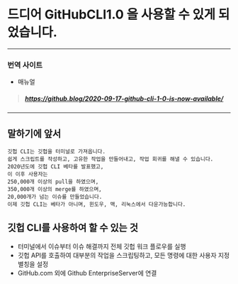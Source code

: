 # 드디어 GitHubCLI1.0 을 사용할 수 있게 되었습니다.
---
### 번역 사이트
* 매뉴얼
> ##### https://github.blog/2020-09-17-github-cli-1-0-is-now-available/
---
## 말하기에 앞서

    깃헙 CLI는 깃헙을 터미널로 가져옵니다.
    쉽게 스크립트를 작성하고, 고유한 작업을 만들어내고, 작업 회귀를 해낼 수 있습니다.
    2020년도에 깃헙 CLI 베타를 발표했고, 
    이 이후 사용자는
    250,000개 이상의 pull을 하였으며,
    350,000개 이상의 merge를 하였으며,
    20,000개가 넘는 이슈를 만들었습니다.
    이제 깃헙 CLI는 베타가 아니며, 윈도우, 맥, 리눅스에서 다운가능합니다.

## 깃헙 CLI를 사용하여 할 수 있는 것
- 터미널에서 이슈부터 이슈 해결까지 전체 깃헙 워크 플로우를 실행
- 깃헙 API를 호출하여 대부분의 작업을 스크립팅하고,
모든 명령에 대한 사용자 지정 별칭을 설정
- GitHub.com 외에 Github EnterpriseServer에 연결

